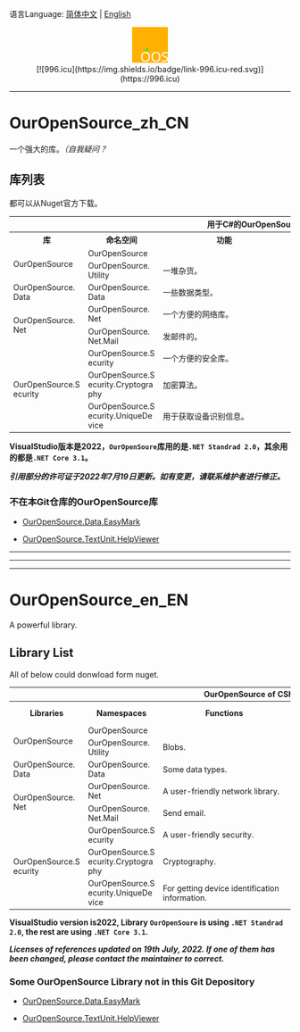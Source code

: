 语言Language: [简体中文](#OurOpenSource_zh_CN) | [English](#OurOpenSource_en_EN)

<div align="center">
    <a href="https://github.com/Bisitsoft/OurOpenSource" data-content="Repository Page">
	    <img width="64" height="64" src="images/OurOpenSource_20220719.inkscape.svg">
    </a>
</div>
<div align="center">
    [![996.icu](https://img.shields.io/badge/link-996.icu-red.svg)](https://996.icu)
</div>

---

# OurOpenSource_zh_CN

一个强大的库。*（自我疑问？*

## 库列表

都可以从Nuget官方下载。

<table>
    <tr align="center">
        <th colspan="5"><div style="width:810px">用于C&#35;的OurOpenSource</div></th>
    </tr>
    <tr align="center">
        <th rowspan="1"><div style="width:120px">库</div></th>
        <th rowspan="1"><div style="width:120px">命名空间</div></th>
        <th rowspan="1"><div style="width:220px">功能</div></th>
        <th rowspan="1"><div style="width:220px">备注</div></th>
        <th rowspan="1"><div style="width:130px">额外引用</div></th>
    </tr>
    <tr align="left">
        <td rowspan="2"><div style="width:120px">OurOpenSource</div></td>
        <td rowspan="1"><div style="width:120px">OurOpenSource</div></td>
        <td rowspan="1"><div style="width:220px"></div></td>
        <td rowspan="1"><div style="width:220px"></div></td>
        <td rowspan="2"><div style="width:130px">/</div></td>
    </tr>
    <tr align="left">
        <td rowspan="1"><div style="width:120px">OurOpenSource.Utility</div></td>
        <td rowspan="1"><div style="width:220px">一堆杂货。</div></td>
        <td rowspan="1"><div style="width:220px"></div></td>
    </tr>
    <tr align="left">
        <td rowspan="1"><div style="width:120px">OurOpenSource.Data</div></td>
        <td rowspan="1"><div style="width:120px">OurOpenSource.Data</div></td>
        <td rowspan="1"><div style="width:220px">一些数据类型。</div></td>
        <td rowspan="1"><div style="width:220px"></div></td>
        <td rowspan="1"><div style="width:130px">/</div></td>
    </tr>
    <tr align="left">
        <td rowspan="2"><div style="width:120px">OurOpenSource.Net</div></td>
        <td rowspan="1"><div style="width:120px">OurOpenSource.Net</div></td>
        <td rowspan="1"><div style="width:220px">一个方便的网络库。</div></td>
        <td rowspan="1"><div style="width:220px"></div></td>
        <td rowspan="2">
            <div style="width:130px">
                <a href="https://anglesharp.github.io/">AngleSharp</a>[<a href="https://github.com/AngleSharp/AngleSharp/blob/devel/LICENSE">MIT</a>]
            </div>
        </td>
    </tr>
    <tr align="left">
        <td rowspan="1"><div style="width:120px">OurOpenSource.Net.Mail</div></td>
        <td rowspan="1"><div style="width:220px">发邮件的。</div></td>
        <td rowspan="1"><div style="width:220px"></div></td>
    </tr>
    <tr align="left">
        <td rowspan="3"><div style="width:120px">OurOpenSource.Security</div></td>
        <td rowspan="1"><div style="width:120px">OurOpenSource.Security</div></td>
        <td rowspan="1"><div style="width:220px">一个方便的安全库。</div></td>
        <td rowspan="1"><div style="width:220px"></div></td>
        <td rowspan="3">
            <div style="width:130px">
                <a href="https://www.newtonsoft.com/json">Newtonsoft.Json</a>[<a href="https://github.com/JamesNK/Newtonsoft.Json/blob/master/LICENSE.md">MIT</a>];<br/>
                <a href="https://www.bouncycastle.org/">BouncyCastle</a>[<a href="https://www.bouncycastle.org/csharp/licence.html">Licence</a>(<i><b>类似</b>于<a href="https://mit-license.org/">MIT</a></i>)](<a href="https://github.com/bcgit/bc-csharp">BouncyCastle.NetCoreSdk</a>);<br/>
                <a href="https://github.com/stoneson/Vive.Crypto">Vive.Crypto</a>[<a href="https://github.com/stoneson/Vive.Crypto/blob/master/LICENSE">MIT</a>]
            </div>
        </td>
    </tr>
    <tr align="left">
        <td rowspan="1"><div style="width:120px">OurOpenSource.Security.Cryptography</div></td>
        <td rowspan="1"><div style="width:220px">加密算法。</div></td>
        <td rowspan="1"><div style="width:220px"></div></td>
    </tr>
    <tr align="left">
        <td rowspan="1"><div style="width:120px">OurOpenSource.Security.UniqueDevice</div></td>
        <td rowspan="1"><div style="width:220px">用于获取设备识别信息。</div></td>
        <td rowspan="1"><div style="width:220px"></div></td>
    </tr>
</table>

**VisualStudio版本是2022，`OurOpenSoure`库用的是`.NET Standrad 2.0`，其余用的都是`.NET Core 3.1`。**

***引用部分的许可证于2022年7月19日更新。如有变更，请联系维护者进行修正。***

### 不在本Git仓库的OurOpenSource库

* [OurOpenSource.Data.EasyMark](https://github.com/Orange23333/OurOpenSource.Data.EasyMark)

* [OurOpenSource.TextUnit.HelpViewer](https://github.com/Orange23333/OurOpenSource.TextUnit.HelpViewer)



---

---

---



# OurOpenSource_en_EN

A powerful library.

## Library List

All of below could donwload form nuget.

<table>
    <tr align="center">
        <th colspan="5"><div style="width:810px">OurOpenSource of CSharp</div></th>
    </tr>
    <tr align="center">
        <th rowspan="1"><div style="width:120px">Libraries</div></th>
        <th rowspan="1"><div style="width:120px">Namespaces</div></th>
        <th rowspan="1"><div style="width:220px">Functions</div></th>
        <th rowspan="1"><div style="width:220px">Remarks</div></th>
        <th rowspan="1"><div style="width:130px">Additional References</div></th>
    </tr>
    <tr align="left">
        <td rowspan="2"><div style="width:120px">OurOpenSource</div></td>
        <td rowspan="1"><div style="width:120px">OurOpenSource</div></td>
        <td rowspan="1"><div style="width:220px"></div></td>
        <td rowspan="1"><div style="width:220px"></div></td>
        <td rowspan="2"><div style="width:130px">/</div></td>
    </tr>
    <tr align="left">
        <td rowspan="1"><div style="width:120px">OurOpenSource.Utility</div></td>
        <td rowspan="1"><div style="width:220px">Blobs.</div></td>
        <td rowspan="1"><div style="width:220px"></div></td>
    </tr>
    <tr align="left">
        <td rowspan="1"><div style="width:120px">OurOpenSource.Data</div></td>
        <td rowspan="1"><div style="width:120px">OurOpenSource.Data</div></td>
        <td rowspan="1"><div style="width:220px">Some data types.</div></td>
        <td rowspan="1"><div style="width:220px"></div></td>
        <td rowspan="1"><div style="width:130px">/</div></td>
    </tr>
    <tr align="left">
        <td rowspan="2"><div style="width:120px">OurOpenSource.Net</div></td>
        <td rowspan="1"><div style="width:120px">OurOpenSource.Net</div></td>
        <td rowspan="1"><div style="width:220px">A user-friendly network library.</div></td>
        <td rowspan="1"><div style="width:220px"></div></td>
        <td rowspan="2">
            <div style="width:130px">
                <a href="https://anglesharp.github.io/">AngleSharp</a>[<a href="https://github.com/AngleSharp/AngleSharp/blob/devel/LICENSE">MIT</a>]
            </div>
        </td>
    </tr>
    <tr align="left">
        <td rowspan="1"><div style="width:120px">OurOpenSource.Net.Mail</div></td>
        <td rowspan="1"><div style="width:220px">Send email.</div></td>
        <td rowspan="1"><div style="width:220px"></div></td>
    </tr>
    <tr align="left">
        <td rowspan="3"><div style="width:120px">OurOpenSource.Security</div></td>
        <td rowspan="1"><div style="width:120px">OurOpenSource.Security</div></td>
        <td rowspan="1"><div style="width:220px">A user-friendly security.</div></td>
        <td rowspan="1"><div style="width:220px"></div></td>
        <td rowspan="3">
            <div style="width:130px">
                <a href="https://www.newtonsoft.com/json">Newtonsoft.Json</a>[<a href="https://github.com/JamesNK/Newtonsoft.Json/blob/master/LICENSE.md">MIT</a>];<br/>
                <a href="https://www.bouncycastle.org/">BouncyCastle</a>[<a href="https://www.bouncycastle.org/csharp/licence.html">Licence</a>(<i><b>similar</b> to <a href="https://mit-license.org/">MIT</a></i>)](<a href="https://github.com/bcgit/bc-csharp">BouncyCastle.NetCoreSdk</a>);<br/>
                <a href="https://github.com/stoneson/Vive.Crypto">Vive.Crypto</a>[<a href="https://github.com/stoneson/Vive.Crypto/blob/master/LICENSE">MIT</a>]
            </div>
        </td>
    </tr>
    <tr align="left">
        <td rowspan="1"><div style="width:120px">OurOpenSource.Security.Cryptography</div></td>
        <td rowspan="1"><div style="width:220px">Cryptography.</div></td>
        <td rowspan="1"><div style="width:220px"></div></td>
    </tr>
    <tr align="left">
        <td rowspan="1"><div style="width:120px">OurOpenSource.Security.UniqueDevice</div></td>
        <td rowspan="1"><div style="width:220px">For getting device identification information.</div></td>
        <td rowspan="1"><div style="width:220px"></div></td>
    </tr>
</table>

**VisualStudio version is2022, Library `OurOpenSoure` is using `.NET Standrad 2.0`, the rest are using `.NET Core 3.1`.**

***Licenses of references updated on 19th July, 2022. If one of them has been changed, please contact the maintainer to correct.***

### Some OurOpenSource Library not in this Git Depository

* [OurOpenSource.Data.EasyMark](https://github.com/Orange23333/OurOpenSource.Data.EasyMark)

* [OurOpenSource.TextUnit.HelpViewer](https://github.com/Orange23333/OurOpenSource.TextUnit.HelpViewer)